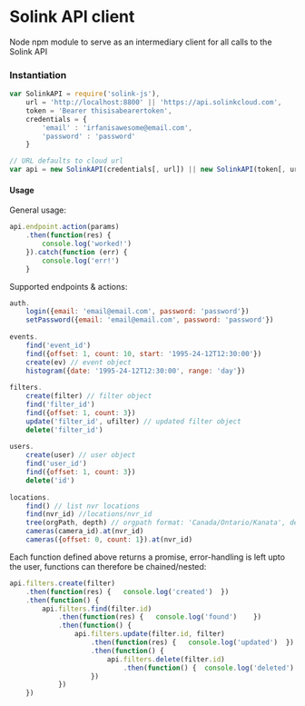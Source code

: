# Solink API client
Node npm module to serve as an intermediary client for all calls to the Solink API

### Instantiation
```JavaScript
var SolinkAPI = require('solink-js'),
    url = 'http://localhost:8800' || 'https://api.solinkcloud.com',
    token = 'Bearer thisisabearertoken',
    credentials = { 
    	'email' : 'irfanisawesome@email.com', 
    	'password' : 'password'
    }

// URL defaults to cloud url
var api = new SolinkAPI(credentials[, url]) || new SolinkAPI(token[, url])
```

#### Usage
General usage:

```JavaScript
api.endpoint.action(params)
    .then(function(res) {
        console.log('worked!')
    }).catch(function (err) {
        console.log('err!')
    }
```

Supported endpoints & actions:

```JavaScript
auth.
    login({email: 'email@email.com', password: 'password'})
    setPassword({email: 'email@email.com', password: 'password'})
   
events.
    find('event_id')
    find({offset: 1, count: 10, start: '1995-24-12T12:30:00'})
    create(ev) // event object
    histogram({date: '1995-24-12T12:30:00', range: 'day'})
    
filters.
    create(filter) // filter object
    find('filter_id')
    find({offset: 1, count: 3})
    update('filter_id', ufilter) // updated filter object
    delete('filter_id')
    
users.
    create(user) // user object
    find('user_id')
    find({offset: 1, count: 3})
    delete('id')
    
locations.
    find() // list nvr locations
    find(nvr_id) //locations/nvr_id
    tree(orgPath, depth) // orgpath format: 'Canada/Ontario/Kanata', depth: int
    cameras(camera_id).at(nvr_id)
    cameras({offset: 0, count: 1}).at(nvr_id)
```

Each function defined above returns a promise, error-handling is left upto the user, functions can therefore be chained/nested:

```JavaScript
api.filters.create(filter)
	.then(function(res) {   console.log('created')  })
	.then(function() {
		api.filters.find(filter.id)
			.then(function(res) {   console.log('found')    })
			.then(function() {
				api.filters.update(filter.id, filter)
					.then(function(res) {   console.log('updated')  })
					.then(function() {
						api.filters.delete(filter.id)
							.then(function() {  console.log('deleted')  })
					})
			})
	})
```

